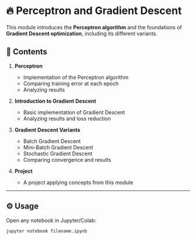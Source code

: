 # 🔥 Perceptron and Gradient Descent

This module introduces the **Perceptron algorithm** and the foundations of **Gradient Descent optimization**, including its different variants.

## 📂 Contents
1. **Perceptron**  
   - Implementation of the Perceptron algorithm  
   - Comparing training error at each epoch  
   - Analyzing results  

2. **Introduction to Gradient Descent**  
   - Basic implementation of Gradient Descent  
   - Analyzing results and loss reduction  

3. **Gradient Descent Variants**  
   - Batch Gradient Descent  
   - Mini-Batch Gradient Descent  
   - Stochastic Gradient Descent  
   - Comparing convergence and results  

4. **Project**  
   - A project applying concepts from this module  

---

## ⚙️ Usage
Open any notebook in Jupyter/Colab:
```bash
jupyter notebook filename.ipynb

